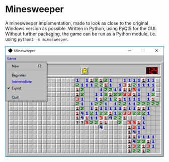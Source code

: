 # Minesweeper

A minesweeper implementation, made to look as close to the original Windows version as possible.
Written in Python, using PyQt5 for the GUI. Without further packaging, the game can be run as a Python
module, i.e. using `python3 -m minesweeper`.

![Screenshot](/screenshots/screenshot.png)
